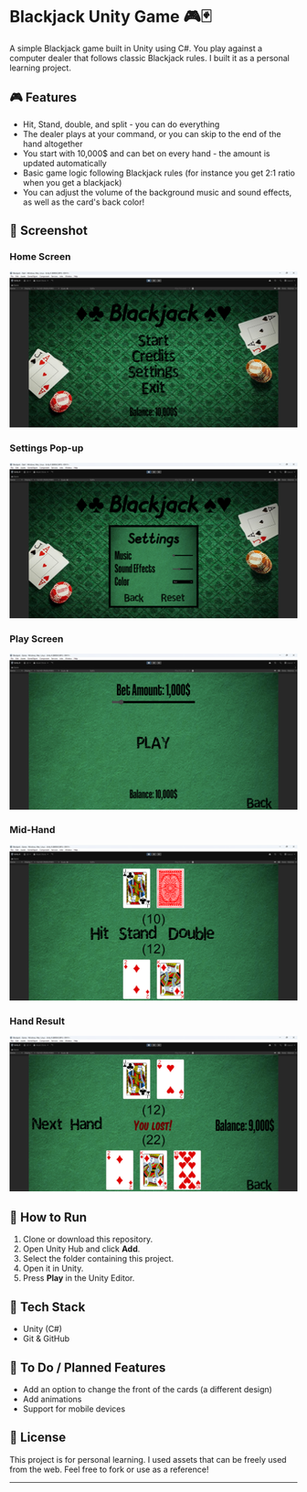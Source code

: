 # Blackjack Unity Game 🎮🃏

A simple Blackjack game built in Unity using C#. You play against a computer dealer that follows classic Blackjack rules. I built it as a personal learning project.

## 🎮 Features

- Hit, Stand, double, and split - you can do everything
- The dealer plays at your command, or you can skip to the end of the hand altogether
- You start with 10,000$ and can bet on every hand - the amount is updated automatically
- Basic game logic following Blackjack rules (for instance you get 2:1 ratio when you get a blackjack)
- You can adjust the volume of the background music and sound effects, as well as the card's back color!

## 📸 Screenshot

### Home Screen
![Home Screen](screenshots/Blackjack%20Game%20-%20Home.png)

### Settings Pop-up
![Settings Pop-up](screenshots/Blackjack%20Game%20-%20Settings.png)

### Play Screen
![Play Screen](screenshots/Blackjack%20Game%20-%20Play.png)

### Mid-Hand
![Mid-Hand](screenshots/Blackjack%20Game%20-%20Hand.png)

### Hand Result
![Hand Result](screenshots/Blackjack%20Game%20-%20Result.png)

## 🚀 How to Run

1. Clone or download this repository.
2. Open Unity Hub and click **Add**.
3. Select the folder containing this project.
4. Open it in Unity.
5. Press **Play** in the Unity Editor.

## 🔧 Tech Stack

- Unity (C#)
- Git & GitHub

## 📌 To Do / Planned Features

- Add an option to change the front of the cards (a different design)
- Add animations
- Support for mobile devices

## 📄 License

This project is for personal learning. I used assets that can be freely used from the web.
Feel free to fork or use as a reference!

---
